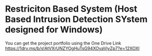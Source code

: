 # Restriciton Based System (Host Based Intrusion Detection SYstem designed for Windows)

You can get the project portfolio using the One Drive Link
https://1drv.ms/b/s!AtVXrUNZYOgHuTsG94XOyaVjyZp7?e=12XOXl
